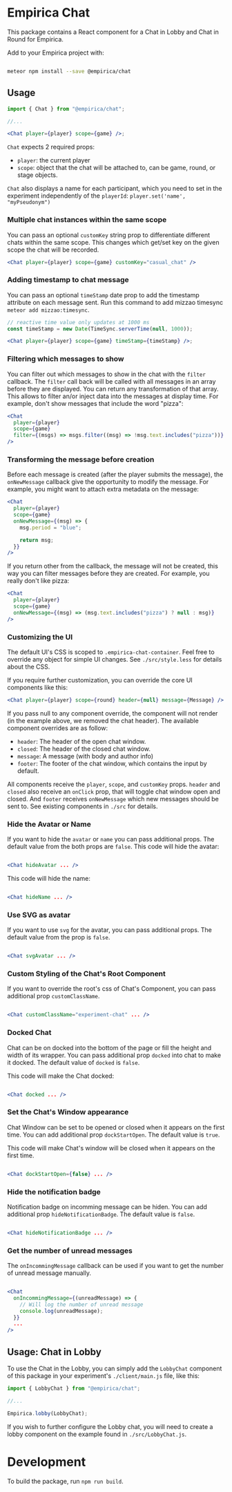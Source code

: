 # Empirica Chat

This package contains a React component for a Chat in Lobby and Chat in Round
for Empirica.

Add to your Empirica project with:

```sh

meteor npm install --save @empirica/chat

```

## Usage

```jsx
import { Chat } from "@empirica/chat";

//...

<Chat player={player} scope={game} />;
```

`Chat` expects 2 required props:

- `player`: the current player
- `scope`: object that the chat will be attached to, can be game, round, or
  stage objects.

`Chat` also displays a name for each participant, which you need to set
in the experiment independently of the `playerId`: `player.set('name', "myPseudonym")`

### Multiple chat instances within the same scope

You can pass an optional `customKey` string prop to differentiate different chats
within the same scope. This changes which get/set key on the given scope the chat will
be recorded.

```jsx
<Chat player={player} scope={game} customKey="casual_chat" />
```

### Adding timestamp to chat message

You can pass an optional `timeStamp` date prop to add the timestamp attribute on each message sent. Run this command to add mizzao timesync `meteor add mizzao:timesync`.

```jsx
// reactive time value only updates at 1000 ms
const timeStamp = new Date(TimeSync.serverTime(null, 1000));

<Chat player={player} scope={game} timeStamp={timeStamp} />;
```

### Filtering which messages to show

You can filter out which messages to show in the chat with the `filter`
callback. The `filter` call back will be called with all messages in an array
before they are displayed. You can return any transformation of that array. This
allows to filter an/or inject data into the messages at display time. For
example, don't show messages that include the word "pizza":

```jsx
<Chat
  player={player}
  scope={game}
  filter={(msgs) => msgs.filter((msg) => !msg.text.includes("pizza"))}
/>
```

### Transforming the message before creation

Before each message is created (after the player submits the message), the
`onNewMessage` callback give the opportunity to modify the message.
For example, you might want to attach extra metadata on the message:

```jsx
<Chat
  player={player}
  scope={game}
  onNewMessage={(msg) => {
    msg.period = "blue";

    return msg;
  }}
/>
```

If you return other from the callback, the message will not be created, this
way you can filter messages before they are created. For example, you really
don't like pizza:

```jsx
<Chat
  player={player}
  scope={game}
  onNewMessage={(msg) => (msg.text.includes("pizza") ? null : msg)}
/>
```

### Customizing the UI

The default UI's CSS is scoped to `.empirica-chat-container`. Feel free to
override any object for simple UI changes. See `./src/style.less` for details
about the CSS.

If you require further customization, you can override the core UI components
like this:

```jsx
<Chat player={player} scope={round} header={null} message={Message} />
```

If you pass null to any component override, the component will not render (in
the example above, we removed the chat header).
The available component overrides are as follow:

- `header`: The header of the open chat window.
- `closed`: The header of the closed chat window.
- `message`: A message (with body and author info)
- `footer`: The footer of the chat window, which contains the input by default.

All components receive the `player`, `scope`, and `customKey` props. `header` and
`closed` also receive an `onClick` prop, that will toggle chat window open and
closed. And `footer` receives `onNewMessage` which new messages should be sent
to. See existing components in `./src` for details.

### Hide the Avatar or Name

If you want to hide the `avatar` or `name` you can pass additional props. The default value from the both props are `false`.
This code will hide the avatar:

```jsx

<Chat hideAvatar ... />

```

This code will hide the name:

```jsx

<Chat hideName ... />

```

### Use SVG as avatar

If you want to use `svg` for the avatar, you can pass additional props. The default value from the prop is `false`.

```jsx

<Chat svgAvatar ... />

```

### Custom Styling of the Chat's Root Component

If you want to override the root's css of Chat's Component, you can pass additional prop `customClassName`.

```jsx

<Chat customClassName="experiment-chat" ... />

```

### Docked Chat

Chat can be on docked into the bottom of the page or fill the height and width of its wrapper. You can pass additional prop `docked` into chat to make it docked. The default value of `docked` is `false`.

This code will make the Chat docked:

```jsx

<Chat docked ... />

```

### Set the Chat's Window appearance

Chat Window can be set to be opened or closed when it appears on the first time. You can add additional prop `dockStartOpen`. The default value is `true`.

This code will make Chat's window will be closed when it appears on the first time.

```jsx

<Chat dockStartOpen={false} ... />

```

### Hide the notification badge

Notification badge on incomming message can be hiden. You can add additional prop `hideNotificationBadge`. The default value is `false`.

```jsx

<Chat hideNotificationBadge ... />

```

### Get the number of unread messages

The `onIncommingMessage` callback can be used if you want to get the number of unread message manually.

```jsx

<Chat
  onIncommingMessage={(unreadMessage) => {
    // Will log the number of unread message
    console.log(unreadMessage);
  }}
  ...
/>

```

## Usage: Chat in Lobby

To use the Chat in the Lobby, you can simply add the `LobbyChat` component of
this package in your experiment's `./client/main.js` file, like this:

```js
import { LobbyChat } from "@empirica/chat";

//...

Empirica.lobby(LobbyChat);
```

If you wish to further configure the Lobby chat, you will need to create a lobby
component on the example found in `./src/LobbyChat.js`.

# Development

To build the package, run `npm run build`.
